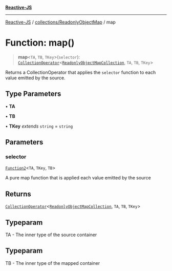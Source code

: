 [**Reactive-JS**](../../../README.md)

***

[Reactive-JS](../../../README.md) / [collections/ReadonlyObjectMap](../README.md) / map

# Function: map()

> **map**\<`TA`, `TB`, `TKey`\>(`selector`): [`CollectionOperator`](../../type-aliases/CollectionOperator.md)\<[`ReadonlyObjectMapCollection`](../interfaces/ReadonlyObjectMapCollection.md), `TA`, `TB`, `TKey`\>

Returns a CollectionOperator that applies the `selector` function to each
value emitted by the source.

## Type Parameters

• **TA**

• **TB**

• **TKey** *extends* `string` = `string`

## Parameters

### selector

[`Function2`](../../../functions/type-aliases/Function2.md)\<`TA`, `TKey`, `TB`\>

A pure map function that is applied each value emitted by the source

## Returns

[`CollectionOperator`](../../type-aliases/CollectionOperator.md)\<[`ReadonlyObjectMapCollection`](../interfaces/ReadonlyObjectMapCollection.md), `TA`, `TB`, `TKey`\>

## Typeparam

TA - The inner type of the source container

## Typeparam

TB - The inner type of the mapped container
